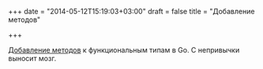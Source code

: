 +++
date = "2014-05-12T15:19:03+03:00"
draft = false
title = "Добавление методов"

+++

<p><a href="http://technosophos.com/2014/05/05/adding-methods-to-function-types-in-go.html">Добавление методов</a> к функциональным типам в Go. С непривычки выносит мозг.</p>

